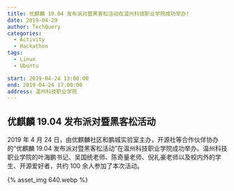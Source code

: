 ```yaml
---
title: 优麒麟 19.04 发布派对暨黑客松活动在温州科技职业学院成功举办!
date: 2019-04-29
author: TechQuery
categories:
  - Activity
  - Hackathon
tags:
  - Linux
  - Ubuntu

start: 2019-04-24 13:00:00
end: 2019-04-24 17:00:00
address: 温州科技职业学院
---
```


## 优麒麟 19.04 发布派对暨黑客松活动

2019 年 4 月 24 日，由优麒麟社区和鹏城实验室主办，开源社等合作伙伴协办的“优麒麟 19.04 发布派对暨黑客松活动”在温州科技职业学院成功举办。温州科技职业学院的叶海鹏书记、吴国统老师、陈奇量老师、倪礼豪老师以及校内外的学生、开源爱好者，共约 100 余人参加了本次活动。

{% asset_img 640.webp %}

